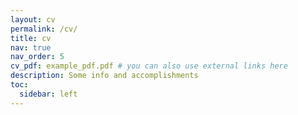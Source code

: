 ```yaml
---
layout: cv
permalink: /cv/
title: cv
nav: true
nav_order: 5
cv_pdf: example_pdf.pdf # you can also use external links here
description: Some info and accomplishments
toc:
  sidebar: left
---
```

